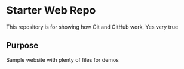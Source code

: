 # Starter Web Repo

This repository is for showing how Git and GitHub work, Yes very true

## Purpose

Sample website with plenty of files for demos